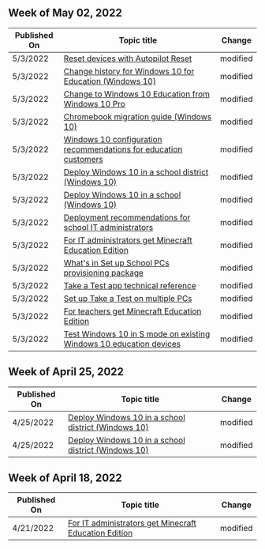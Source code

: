 <!-- This file is generated automatically each week. Changes made to this file will be overwritten.-->



## Week of May 02, 2022


| Published On |Topic title | Change |
|------|------------|--------|
| 5/3/2022 | [Reset devices with Autopilot Reset](/education/windows/autopilot-reset) | modified |
| 5/3/2022 | [Change history for Windows 10 for Education (Windows 10)](/education/windows/change-history-edu) | modified |
| 5/3/2022 | [Change to Windows 10 Education from Windows 10 Pro](/education/windows/change-to-pro-education) | modified |
| 5/3/2022 | [Chromebook migration guide (Windows 10)](/education/windows/chromebook-migration-guide) | modified |
| 5/3/2022 | [Windows 10 configuration recommendations for education customers](/education/windows/configure-windows-for-education) | modified |
| 5/3/2022 | [Deploy Windows 10 in a school district (Windows 10)](/education/windows/deploy-windows-10-in-a-school-district) | modified |
| 5/3/2022 | [Deploy Windows 10 in a school (Windows 10)](/education/windows/deploy-windows-10-in-a-school) | modified |
| 5/3/2022 | [Deployment recommendations for school IT administrators](/education/windows/edu-deployment-recommendations) | modified |
| 5/3/2022 | [For IT administrators get Minecraft Education Edition](/education/windows/school-get-minecraft) | modified |
| 5/3/2022 | [What's in Set up School PCs provisioning package](/education/windows/set-up-school-pcs-provisioning-package) | modified |
| 5/3/2022 | [Take a Test app technical reference](/education/windows/take-a-test-app-technical) | modified |
| 5/3/2022 | [Set up Take a Test on multiple PCs](/education/windows/take-a-test-multiple-pcs) | modified |
| 5/3/2022 | [For teachers get Minecraft Education Edition](/education/windows/teacher-get-minecraft) | modified |
| 5/3/2022 | [Test Windows 10 in S mode on existing Windows 10 education devices](/education/windows/test-windows10s-for-edu) | modified |


## Week of April 25, 2022


| Published On |Topic title | Change |
|------|------------|--------|
| 4/25/2022 | [Deploy Windows 10 in a school district (Windows 10)](/education/windows/deploy-windows-10-in-a-school-district) | modified |
| 4/25/2022 | [Deploy Windows 10 in a school district (Windows 10)](/education/windows/deploy-windows-10-in-a-school-district) | modified |


## Week of April 18, 2022


| Published On |Topic title | Change |
|------|------------|--------|
| 4/21/2022 | [For IT administrators get Minecraft Education Edition](/education/windows/school-get-minecraft) | modified |
